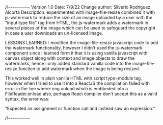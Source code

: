 //-----------
Version 1.0
Date: 7/9/22
Change author: Silverio Rodriguez Alcorta
Description: experimented with image-file-resize combined it with js-watermark to reduce the size of an image uploaded by a user with the "input type file" tag from HTML, the js-watermark adds a watermark in several places of the image which can be used to safeguard the copyright in case a user downloads an un-licensed image.

LESSONS LEARNED:
I modified the image-file-resize javascript code to add the watermark functionality, however I didn't used the js-watermark component since I learned form it that it is using vanilla javascript with canvas object along with context and image objects to draw the watermarks, hence I only added standard vanilla code into the image-file-resize function to add watermark when the image is being resized.

This worked well in plain vanilla HTML with script type=module tag, however when I tried to use it into a ReactJS the compilation failed with error in the line where: img.onload which is embbeded into a FileReader.onload also, perhaps React compiler don't accept this as a valid syntax, the error was:

"Expected an assignment or function call and instead saw an expression."

//-----------
